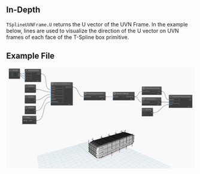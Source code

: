 ## In-Depth
`TSplineUVNFrame.U` returns the U vector of the UVN Frame. In the example below, lines are used to visualize the direction of the U vector on UVN frames of each face of the T-Spline box primitive. 

## Example File

![Example](./Autodesk.DesignScript.Geometry.TSpline.TSplineUVNFrame.U_img.jpg)